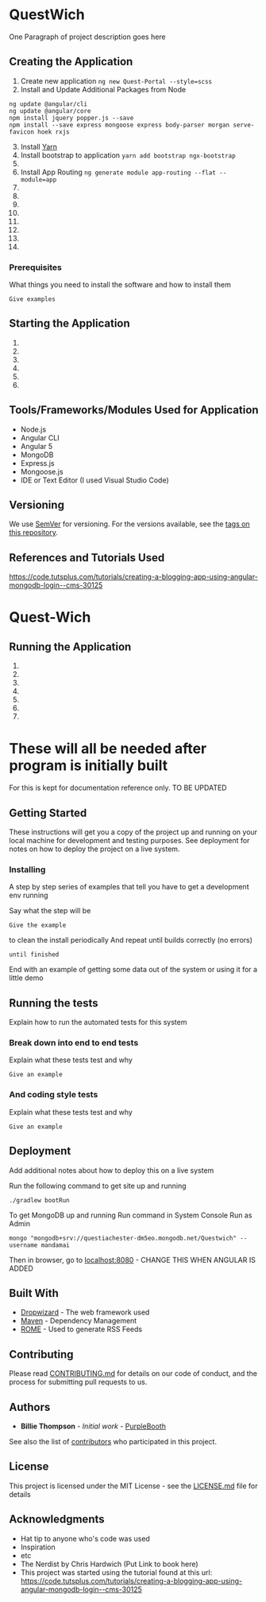 # QuestWich
One Paragraph of project description goes here<br />

## Creating the Application
1. Create new application
```ng new Quest-Portal --style=scss```
2. Install and Update Additional Packages from Node
```
ng update @angular/cli
ng update @angular/core
npm install jquery popper.js --save
npm install --save express mongoose express body-parser morgan serve-favicon hoek rxjs
```
3. Install [Yarn](https://yarnpkg.com/en/docs/install#windows-stable)
4. Install bootstrap to application
```yarn add bootstrap ngx-bootstrap```
5.
6. Install App Routing
```ng generate module app-routing --flat --module=app```
1.
1.
1.
1.
1.
1.
1.
1.

### Prerequisites

What things you need to install the software and how to install them

```
Give examples
```

## Starting the Application
1.
1.
1.
1.
1.
1.

## Tools/Frameworks/Modules Used for Application
* Node.js
* Angular CLI
* Angular 5
* MongoDB
* Express.js
* Mongoose.js
* IDE or Text Editor (I used Visual Studio Code)

## Versioning

We use [SemVer](http://semver.org/) for versioning. For the versions available, see the [tags on this repository](https://github.com/your/project/tags). 

## References and Tutorials Used
https://code.tutsplus.com/tutorials/creating-a-blogging-app-using-angular-mongodb-login--cms-30125

# Quest-Wich
## Running the Application
1.
1.
1.
1.
1.
1.
1.







# These will all be needed after program is initially built
For this is kept for documentation reference only. TO BE UPDATED

## Getting Started

These instructions will get you a copy of the project up and running on your local machine for development and testing purposes. See deployment for notes on how to deploy the project on a live system.


### Installing

A step by step series of examples that tell you have to get a development env running

Say what the step will be


```
Give the example
```

to clean the install periodically
And repeat until builds correctly (no errors)

```
until finished
```

End with an example of getting some data out of the system or using it for a little demo

## Running the tests

Explain how to run the automated tests for this system

### Break down into end to end tests

Explain what these tests test and why

```
Give an example
```

### And coding style tests

Explain what these tests test and why

```
Give an example
```

## Deployment

Add additional notes about how to deploy this on a live system

Run the following command to get site up and running
```
./gradlew bootRun
```

To get MongoDB up and running Run command in System Console Run as Admin
```
mongo "mongodb+srv://questiachester-dm5eo.mongodb.net/Questwich" --username mandamai
```

Then in browser, go to 
[localhost:8080](http://localhost:8080/) - CHANGE THIS WHEN ANGULAR IS ADDED

## Built With

* [Dropwizard](http://www.dropwizard.io/1.0.2/docs/) - The web framework used
* [Maven](https://maven.apache.org/) - Dependency Management
* [ROME](https://rometools.github.io/rome/) - Used to generate RSS Feeds

## Contributing

Please read [CONTRIBUTING.md](https://gist.github.com/PurpleBooth/b24679402957c63ec426) for details on our code of conduct, and the process for submitting pull requests to us.



## Authors

* **Billie Thompson** - *Initial work* - [PurpleBooth](https://github.com/PurpleBooth)

See also the list of [contributors](https://github.com/your/project/contributors) who participated in this project.

## License

This project is licensed under the MIT License - see the [LICENSE.md](LICENSE.md) file for details

## Acknowledgments

* Hat tip to anyone who's code was used
* Inspiration
* etc
* The Nerdist by Chris Hardwich (Put Link to book here)
* This project was started using the tutorial found at this url:<br />
https://code.tutsplus.com/tutorials/creating-a-blogging-app-using-angular-mongodb-login--cms-30125
